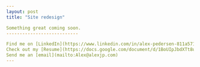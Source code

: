 ```yaml
---
layout: post
title: "Site redesign"

Something great coming soon.
---------------------------

Find me on [LinkedIn](https://www.linkedin.com/in/alex-pedersen-811a5715/)
Check out my [Resume](https://docs.google.com/document/d/1BoUIpJbdXTt8ubD6JDsofxDdImpoMGV8WgHuknNMYvs/edit?usp=sharing)
Send me an [email](mailto:Alex@alexjp.com)
---
```

